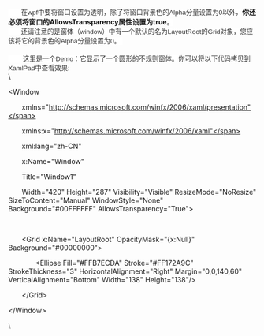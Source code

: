\
<span
style="color: rgb(51, 51, 51); font-family: Verdana, Arial, Helvetica, sans-serif; font-size: 13.3333px; font-variant-ligatures: normal; orphans: 2; widows: 2; background-color: rgb(255, 255, 255);">      
在wpf中要将窗口设置为透明，除了将窗口背景色的Alpha分量设置为0以外，</span>**你还必须将窗口的AllowsTransparency属性设置为true**<span
style="color: rgb(51, 51, 51); font-family: Verdana, Arial, Helvetica, sans-serif; font-size: 13.3333px; font-variant-ligatures: normal; orphans: 2; widows: 2; background-color: rgb(255, 255, 255);">。</span>\
<span
style="color: rgb(51, 51, 51); font-family: Verdana, Arial, Helvetica, sans-serif; font-size: 13.3333px; font-variant-ligatures: normal; orphans: 2; widows: 2; background-color: rgb(255, 255, 255);">      
还请注意的是窗体（window）中有一个默认的名为LayoutRoot的Grid对象，您应该将它的背景色的Alpha分量设置为0。 </span>\
\
<span
style="color: rgb(51, 51, 51); font-family: Verdana, Arial, Helvetica, sans-serif; font-size: 13.3333px; font-variant-ligatures: normal; orphans: 2; widows: 2; background-color: rgb(255, 255, 255);">       
这里是一个Demo：它显示了一个圆形的不规则窗体。你可以将以下代码拷贝到XamlPad中查看效果:</span>\
\

<span lang="EN-US" style="margin: 0px; padding: 0px;">&lt;Window</span>

<span lang="EN-US" style="margin: 0px; padding: 0px;"><span
style="margin: 0px; padding: 0px;">       </span>xmlns="http://schemas.microsoft.com/winfx/2006/xaml/presentation"</span>

<span lang="EN-US" style="margin: 0px; padding: 0px;"><span
style="margin: 0px; padding: 0px;">       </span>xmlns:x="http://schemas.microsoft.com/winfx/2006/xaml"</span>

<span lang="EN-US" style="margin: 0px; padding: 0px;"><span
style="margin: 0px; padding: 0px;">       </span>xml:lang="zh-CN"<span
style="margin: 0px; padding: 0px;"></span></span>

<span lang="EN-US" style="margin: 0px; padding: 0px;"><span
style="margin: 0px; padding: 0px;">       </span>x:Name="Window"</span>

<span lang="EN-US" style="margin: 0px; padding: 0px;"><span
style="margin: 0px; padding: 0px;">       </span>Title="Window1"</span>

<span lang="EN-US" style="margin: 0px; padding: 0px;"><span
style="margin: 0px; padding: 0px;">       </span>Width="420"
Height="287" Visibility="Visible" ResizeMode="NoResize"
SizeToContent="Manual" WindowStyle="None"
Background="\#00FFFFFF" AllowsTransparency="True"&gt;</span>

<span lang="EN-US" style="margin: 0px; padding: 0px;"> </span>

<span lang="EN-US" style="margin: 0px; padding: 0px;"><span
style="margin: 0px; padding: 0px;">       </span>&lt;Grid
x:Name="LayoutRoot" OpacityMask="{x:Null}"
Background="\#00000000"&gt;</span>

<span lang="EN-US" style="margin: 0px; padding: 0px;"><span
style="margin: 0px; padding: 0px;">              </span>&lt;Ellipse
Fill="\#FFB7ECDA" Stroke="\#FF172A9C" StrokeThickness="3"
HorizontalAlignment="Right" Margin="0,0,140,60"
VerticalAlignment="Bottom" Width="138" Height="138"/&gt;</span>

<span lang="EN-US" style="margin: 0px; padding: 0px;"><span
style="margin: 0px; padding: 0px;">       </span>&lt;/Grid&gt;</span>

<span lang="EN-US"
style="margin: 0px; padding: 0px;">&lt;/Window&gt;</span>

<div style="color:gray">

\

</div>
